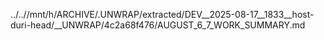 ../..//mnt/h/ARCHIVE/.UNWRAP/extracted/DEV__2025-08-17__1833__host-duri-head/__UNWRAP/4c2a68f476/AUGUST_6_7_WORK_SUMMARY.md